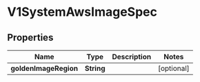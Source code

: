 # V1SystemAwsImageSpec

## Properties
Name | Type | Description | Notes
------------ | ------------- | ------------- | -------------
**goldenImageRegion** | **String** |  |  [optional]
